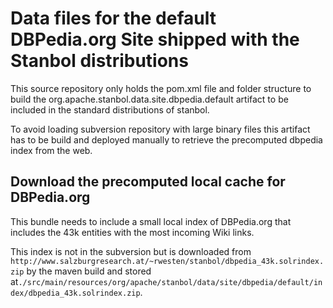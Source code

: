 # Data files for the default DBPedia.org Site shipped with the Stanbol distributions

This source repository only holds the pom.xml file and folder structure to build
the org.apache.stanbol.data.site.dbpedia.default artifact to be included in the standard distributions of stanbol.

To avoid loading subversion repository with large binary files this artifact has to be build and deployed manually to retrieve the precomputed dbpedia index from the web.

## Download the precomputed local cache for DBPedia.org

This bundle needs to include a small local index of DBPedia.org that includes the 43k entities with the most incoming Wiki links.

This index is not in the subversion but is downloaded from `http://www.salzburgresearch.at/~rwesten/stanbol/dbpedia_43k.solrindex.zip` by the maven build
and stored at`./src/main/resources/org/apache/stanbol/data/site/dbpedia/default/index/dbpedia_43k.solrindex.zip`.
